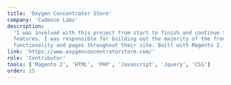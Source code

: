 ```yaml
---
title: 'Oxygen Concentrator Store'
company: 'Cadence Labs'
description:
  'I was involved with this project from start to finish and continue to add new
  features. I was responsible for building out the majority of the front-end
  functionality and pages throughout their site. Built with Magento 2.'
link: 'https://www.oxygenconcentratorstore.com/'
role: 'Contributor'
tools: ['Magento 2', 'HTML', 'PHP', 'Javascript', 'Jquery', 'CSS']
order: 15
---
```

